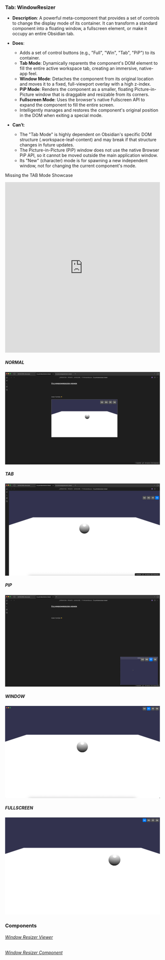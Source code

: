 
### Tab: WindowResizer

- **Description**: A powerful meta-component that provides a set of controls to change the display mode of its container. It can transform a standard component into a floating window, a fullscreen element, or make it occupy an entire Obsidian tab.

- **Does**:

    - Adds a set of control buttons (e.g., "Full", "Win", "Tab", "PiP") to its container.
    - **Tab Mode**: Dynamically reparents the component's DOM element to fill the entire active workspace tab, creating an immersive, native-app feel.
    - **Window Mode**: Detaches the component from its original location and moves it to a fixed, full-viewport overlay with a high z-index.
    - **PiP Mode**: Renders the component as a smaller, floating Picture-in-Picture window that is draggable and resizable from its corners.
    - **Fullscreen Mode**: Uses the browser's native Fullscreen API to expand the component to fill the entire screen.
    - Intelligently manages and restores the component's original position in the DOM when exiting a special mode.

- **Can’t**:
   
    - The "Tab Mode" is highly dependent on Obsidian's specific DOM structure (.workspace-leaf-content) and may break if that structure changes in future updates.
    - The Picture-in-Picture (PiP) window does not use the native Browser PiP API, so it cannot be moved outside the main application window.
	- Its "New" (character) mode is for spawning a new independent window, not for changing the current component's mode.



Missing the TAB Mode Showcase
<iframe allowfullscreen src="https://www.youtube.com/embed/wbsvYZVOtbc" width="100%" height="555" frameborder="0" allow="accelerometer; autoplay; clipboard-write; encrypted-media; gyroscope; picture-in-picture" ></iframe>


##### NORMAL
![window_resizer_normal.webp](/_RESOURCES/IMAGES/window_resizer_normal.webp)

##### TAB
![window_resizer_tab.webp](/_RESOURCES/IMAGES/window_resizer_tab.webp)


##### PIP
![window_resizer_pip.webp](/_RESOURCES/IMAGES/window_resizer_pip.webp)


##### WINDOW
![window_resizer_window.webp](/_RESOURCES/IMAGES/window_resizer_window.webp)

##### FULLSCREEN
![window_resizer_fullscreen.webp](/_RESOURCES/IMAGES/window_resizer_fullscreen.webp)




### Components

###### [Window Resizer Viewer](D.q.windowresizer.viewer.md)

###### [Window Resizer Component](D.q.windowresizer.component.md)


